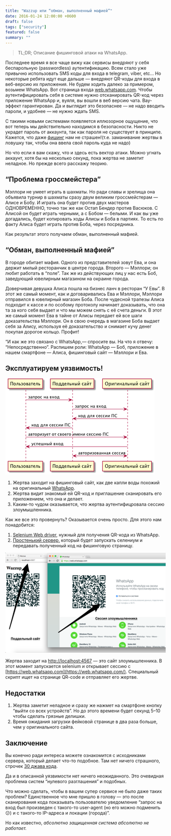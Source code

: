 ```yaml
---
title: "Wazzup или “обман, выполненный мафией”"
date: 2016-01-24 12:00:00 +0600
draft: false
tags: ["security"]
featured: false
summary: ""
---
```


> TL;DR; Описание фишинговой атаки на WhatsApp.

Последнее время я все чаще вижу как сервисы внедряют у себя беспарольную (passwordless) аутентификацию. Всем стало уже привычно использовать SMS коды для входа в telegram, viber, etc… Но некоторые ребята идут еще дальше — внедряют QR-коды для входа в веб-версию их приложения. Не будем ходить далеко за примером, возьмем WhatsApp. Вот страница входа [web.whatsapp.com](https://web.whatsapp.com/). Чтобы аутентифицировать себя в системе нужно отсканировать QR-код через приложение WhatsApp и, вуяля, вы вошли в веб версию чата. Вау-эффект гарантирован. Да и выглядит это безопаснее — не надо вводить пароли, и удобнее — не нужно ждать SMS.

С такими новыми системами появляется иллюзорное ощущение, что вот теперь мы действительно находимся в безопасности. Никто не украдет пароль от аккаунта, так как пароля не существует в принципе. Кажется, что даже [фишинг](https://ru.wikipedia.org/wiki/Фишинг) нам не страшен!(т.е. заманивание жертвы в ловушку так, чтобы она ввела свой пароль куда не надо)

Но что если я вам скажу, что и здесь есть вектор атаки. Можно угнать аккаунт, хотя бы на несколько секунд, пока жертва не заметит неладное. Но прежде всего расскажу теорию.

## “Проблема гроссмейстера”

Мэллори не умеет играть в шахматы. Но ради славы и зрелища она объявила турнир в шахматы сразу двум великим гроссмейстерам — Алисе и Бобу. И играть она будет против двух мастеров ОДНОВРЕМЕННО, точно так же как Остап Бендер против Васюков. С Алисой он будет играть черными, а с Бобом — белыми. И как вы уже догадались, будет копировать ходы Алисы и Боба в партиях. То есть по факту Алиса будет играть против Боба, через посредника.

Как результат этого получаем обман, выполненный мафией.

## “Обман, выполненный мафией”

В городе обитает мафия. Одного из представителей зовут Ева, и она держит милый ресторанчик в центре города. Второго — Мэллори; он любит работать в “поле”. Так же из действующих лиц у нас есть Боб, заведующий ювелирным магазином на окраине города.

Доверчивая девушка Алиса пошла на бизнес ланч в ресторан “У Евы”. В этот же самый момент, как и договаривались Ева и Мэллори, Мэллори отправился в ювелирный магазин Боба. После чудесной трапезы Алиса подходит к кассе и по особому протоколу начинает доказывать, что она та за кого себя выдает и что мы можем снять с её счета деньги. В этот же самый момент Ева в тайне от Алисы передает ей все шаги доказательства Мэллори. Он в свою очередь в магазине Боба выдает себя за Алису, используя её доказательство и снимает кучу денег покупая дорогое кольцо. Профит!

“И как же это связано с WhatsApp,— спросите вы. На что я отвечу: “Непосредственно”. Распишем роли: WhatsApp — Боб, приложение в нашем смартфоне — Алиса, фишинговый сайт — Мэллори и Ева.

## Эксплуатируем уязвимость!

![Сценарий](/assets/wazzup/1_mrpcrOON2mZZK_ZqqPcjAw.png)

1. Жертва заходит на фишинговый сайт, как две капли воды похожий на оригинальный [WhatsApp](https://web.whatsapp.com/).
2. Жертва видит знакомый ей QR-код и приглашение сканировать его приложением, что она и делает.
3. Каким-то чудом оказывается, что жертва аутентифицровала сессию злоумышленника.

Как же все это провернуть? Оказывается очень просто. Для этого нам понадобится:

1. [Selenium Web driver](http://www.seleniumhq.org/), нужный для получения QR-кода из WhatsApp.
2. [Простенький сервер,](https://github.com/blan4/Wazzup) который будет запускать селениум и передавать полученный код на фишинговую страницу.

![Пруф концепта на скриншотах](/assets/wazzup/1_RzGToCt2Y_LlLAifwnf7-g.png)

Жертва заходит на [http://localhost:4567](http://localhost:4567/) — это сайт злоумышленника. В этот момент запускается selenium и открывает сессию с [https://web.whatsapp.com](https://web.whatsapp.com/). Специальный скрипт ищет на странице QR-code и отправляет его жертве.

## Недостатки

1. Жертва заметит неладное и сразу же нажмет на смартфоне кнопку “выйти со всех устройств”. Но до этого времени будет секунд 5–10 чтобы сделать грязные делишки.
2. Время ожидания загрузки фейковой странице в два раза больше, чем у оригинального сайта.

## Заключение

Вы конечно ради интереса можете ознакомится с исходниками сервера, который делает что-то подобное. Там нет ничего страшного, строчек [30 джава кода](https://github.com/senior-sigan/Wazzup).

Да и в описанной уязвимости нет ничего неожиданного. Это очевидная проблема систем “нулевого разглашения” и подобных.

Что можно сделать, чтобы в вашем супер сервисе не было даже таких проблем? Единственное что мне пришло в голову — это после сканирования кода показывать пользователю уведомление “запрос на вход был произведен с такого-то user-agent (но его можно подменить😕) и с такого-то IP-адреса и локации (города)”.

Но как известно, *абсолютно защищенная система абсолютно не работает.*